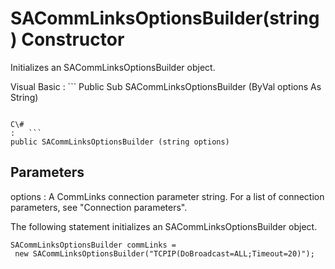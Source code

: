 <!-- loio81e07f796ce21014b30cc45fe86f0d38 -->

# SACommLinksOptionsBuilder\(string\) Constructor

Initializes an SACommLinksOptionsBuilder object.



Visual Basic
:   ```
Public Sub SACommLinksOptionsBuilder (ByVal options As String)
```

C\#
:   ```
public SACommLinksOptionsBuilder (string options)
```



## Parameters

options
:   A CommLinks connection parameter string. For a list of connection parameters, see "Connection parameters".



The following statement initializes an SACommLinksOptionsBuilder object.

```
SACommLinksOptionsBuilder commLinks =
 new SACommLinksOptionsBuilder("TCPIP(DoBroadcast=ALL;Timeout=20)");
```

